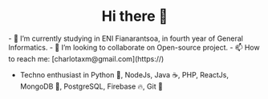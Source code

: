 <h1 align="center">Hi there 👋 </h1>
<p align="left">
- 🌱 I’m currently studying in ENI Fianarantsoa, in fourth year of General Informatics.
- 👯 I’m looking to collaborate on Open-source project.
- 📫 How to reach me:
  [charlotaxm@gmail.com](https://)

- Techno enthusiast in Python 🐍, NodeJs, Java ☕️, PHP, ReactJs, MongoDB 🍃, PostgreSQL, Firebase 🔥, Git 🐙
</p>
<!--
**axm-lot/axm-lot** is a ✨ _special_ ✨ repository because its `README.md` (this file) appears on your GitHub profile.

Here are some ideas to get you started:

- 🔭 I’m currently working on ...
-  ...
- 🤔 I’m looking for help with ...
- 💬 Ask me about ...
 ...
- 😄 Pronouns: ...
- ⚡ Fun fact: ...
-->
